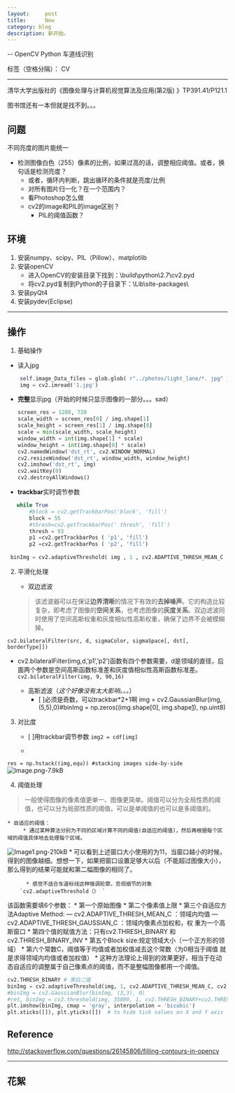 ```yaml
---
layout:     post
title:      Now
category: blog
description: 新开始。
---
```

-- OpenCV Python 车道线识别

标签（空格分隔）： CV

---
清华大学出版社的《图像处理与计算机视觉算法及应用(第2版) 》TP391.41/P121.1

图书馆还有一本但就是找不到。。。


## 问题 ##
不同亮度的图片能统一

 - 检测图像白色（255）像素的比例，如果过高的话，调整相应阈值。或者，换句话是检测亮度？
	* 或者，循环内判断，跳出循环的条件就是亮度/比例
	* 对所有图片归一化？在一个范围内？
	* 看Photoshop怎么做
	* cv2的image和PIL的image区别？
		* PIL的阈值函数？

## 环境 ##

 1. 安装numpy、scipy、PIL（Pillow）、matplotlib
 2. 安装openCV 		
    * 进入OpenCV的安装目录下找到：\build\python\2.7\cv2.pyd
    * 将cv2.pyd复制到Python的子目录下：\Lib\site-packages\
 3. 安装pyQt4
 4. 安装pydev(Eclipse)
 
----------


## 操作 ##



 1. 基础操作
* 读入jpg
```python
    self.image_Data_files = glob.glob( r"../photos/light_lane/*. jpg" )
    img = cv2.imread('1.jpg')
```

* **完整**显示jpg（开始的时候只显示图像的一部分。。。sad）

	```python 
    screen_res = 1280, 720
    scale_width = screen_res[0] / img.shape[1]
    scale_height = screen_res[1] / img.shape[0]
    scale = min(scale_width, scale_height)
    window_width = int(img.shape[1] * scale)
    window_height = int(img.shape[0] * scale)
    cv2.namedWindow('dst_rt', cv2.WINDOW_NORMAL)
    cv2.resizeWindow('dst_rt', window_width, window_height)
    cv2.imshow('dst_rt', img)
    cv2.waitKey(0)
    cv2.destroyAllWindows()
    ```
* **trackbar**实时调节参数
    
 ```python 
    while True 
        #block = cv2.getTrackbarPos('block', 'fill')
	    block = 55
	    #thresh=cv2.getTrackbarPos(' thresh', 'fill')
	    thresh = 93
	    p1 =cv2.getTrackbarPos ( 'p1', 'fill')
	    p2 =cv2.getTrackbarPos ( 'p2', 'fill')
	    
  binImg = cv2.adaptiveThreshold( img , 1 , cv2.ADAPTIVE_THRESH_MEAN_C , cv2.THRESH_BINARY, 11 , 2 )
 ```

 2. 平滑化处理
    * 双边滤波

    > 该滤波器可以在保证**边界清晰**的情况下有效的**去掉噪声**。它的构造比较复杂，即考虑了图像的**空间关系**，也考虑图像的**灰度关系**。双边滤波同时使用了空间高斯权重和灰度相似性高斯权重，确保了边界不会被模糊掉。


 `cv2.bilateralFilter(src, d, sigmaColor, sigmaSpace[, dst[, borderType]])`

  * cv2.bilateralFilter(img,d,’p1’,’p2’)函数有四个参数需要，d是领域的直径，后面两个参数是空间高斯函数标准差和灰度值相似性高斯函数标准差。
    `cv2.bilateralFilter(img, 9, 90,16)`

    * 高斯滤波（*这个好像没有太大影响。。。*）
        * [ ]必须是奇数，可以trackbar*2+1啊
img = cv2.GaussianBlur(img,(5,5),0)#binImg = np.zeros((img.shape[0], img.shape[1]), np.uint8)

 3. 对比度
	* [ ]用trackbar调节参数
`img2 = cdf[img]`

	* 
`res = np.hstack((img,equ)) #stacking images side-by-side`
![Image.png-7.9kB][1]

 4. 阈值处理
> 一般使得图像的像素值更单一、图像更简单。阈值可以分为全局性质的阈值，也可以分为局部性质的阈值，可以是单阈值的也可以是多阈值的。

	* 自适应的阈值：
		 * 通过某种算法分别为不同的区域计算不同的阈值(自适应的阈值)，然后再根据每个区域的阈值具体地去处理每个区域。
![Image1.png-210kB][2]
	          * 可以看到上述窗口大小使用的为11，当窗口越小的时候，得到的图像越细。想想一下，如果把窗口设置足够大以后（不能超过图像大小），那么得到的结果可能就和第二幅图像的相同了。

          * 感觉不适合车道标线这种强调轮廓，忽视细节的对象
		`cv2.adaptiveThreshold（） `
该函数需要填6个参数：
        	    	* 第一个原始图像
	            	* 第二个像素值上限
	            	* 第三个自适应方法Adaptive Method: 
                            — cv2.ADAPTIVE_THRESH_MEAN_C ：领域内均值
                            — cv2.ADAPTIVE_THRESH_GAUSSIAN_C ：领域内像素点加权和，权 重为一个高斯窗口
	               	* 第四个值的赋值方法：只有cv2.THRESH_BINARY 和cv2.THRESH_BINARY_INV
	            	* 第五个Block size:规定领域大小（一个正方形的领域）
	               	* 第六个常数C，阈值等于均值或者加权值减去这个常数（为0相当于阈值 就是求得领域内均值或者加权值） 
    * 这种方法理论上得到的效果更好，相当于在动态自适应的调整属于自己像素点的阈值，而不是整幅图像都用一个阈值。
```python
cv2.THRESH_BINARY # 黑白二值
binImg = cv2.adaptiveThreshold(img, 1, cv2.ADAPTIVE_THRESH_MEAN_C, cv2.THRESH_BINARY, 55, -3)#cv2.bilateralFilter(binImg, 9, 90,16)
#binImg = cv2.GaussianBlur(binImg, (3,3), 0)
#ret, binImg = cv2.threshold(img, 35000, 1, cv2.THRESH_BINARY+cv2.THRESH_OTSU)
plt.imshow(binImg, cmap = 'gray', interpolation = 'bicubic')
plt.xticks([]), plt.yticks([])  # to hide tick values on X and Y axis
```
## Reference ##
http://stackoverflow.com/questions/26145806/filling-contours-in-opencv


----------
## 花絮 ##


  [1]: http://static.zybuluo.com/sixijinling/b5ze3we16g5z2t61qf6k5uwd/Image.png
  [2]: http://static.zybuluo.com/sixijinling/veryyqmvw9w7mdtd59nk65eu/Image1.png





